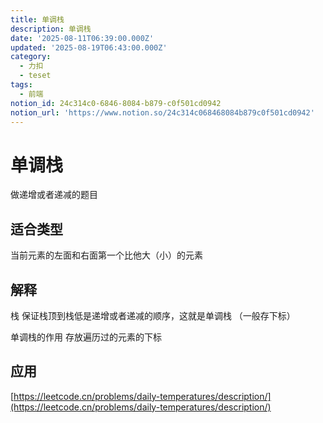 ```yaml
---
title: 单调栈
description: 单调栈
date: '2025-08-11T06:39:00.000Z'
updated: '2025-08-19T06:43:00.000Z'
category:
  - 力扣
  - teset
tags:
  - 前端
notion_id: 24c314c0-6846-8084-b879-c0f501cd0942
notion_url: 'https://www.notion.so/24c314c068468084b879c0f501cd0942'
---
```

# 单调栈
做递增或者递减的题目

## 适合类型 

当前元素的左面和右面第一个比他大（小）的元素



## 解释

栈 保证栈顶到栈低是递增或者递减的顺序，这就是单调栈 （一般存下标）

单调栈的作用  存放遍历过的元素的下标

## 应用

[https://leetcode.cn/problems/daily-temperatures/description/](https://leetcode.cn/problems/daily-temperatures/description/)







